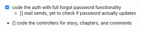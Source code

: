 - [x] code the auth with full forgot password functionality
     - [] mail sends, yet to check if password actually updates
- [] code the controllers for story, chapters, and comments